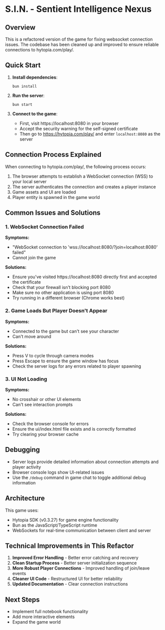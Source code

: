 # S.I.N. - Sentient Intelligence Nexus

## Overview

This is a refactored version of the game for fixing websocket connection issues. The codebase has been cleaned up and improved to ensure reliable connections to hytopia.com/play/.

## Quick Start

1. **Install dependencies**:
   ```
   bun install
   ```

2. **Run the server**:
   ```
   bun start
   ```

3. **Connect to the game**:
   - First, visit https://localhost:8080 in your browser
   - Accept the security warning for the self-signed certificate
   - Then go to https://hytopia.com/play/ and enter `localhost:8080` as the server

## Connection Process Explained

When connecting to hytopia.com/play/, the following process occurs:

1. The browser attempts to establish a WebSocket connection (WSS) to your local server
2. The server authenticates the connection and creates a player instance
3. Game assets and UI are loaded
4. Player entity is spawned in the game world

## Common Issues and Solutions

### 1. WebSocket Connection Failed

**Symptoms:** 
- "WebSocket connection to 'wss://localhost:8080/?join=localhost:8080' failed"
- Cannot join the game

**Solutions:**
- Ensure you've visited https://localhost:8080 directly first and accepted the certificate
- Check that your firewall isn't blocking port 8080
- Make sure no other application is using port 8080
- Try running in a different browser (Chrome works best)

### 2. Game Loads But Player Doesn't Appear

**Symptoms:** 
- Connected to the game but can't see your character
- Can't move around

**Solutions:**
- Press V to cycle through camera modes
- Press Escape to ensure the game window has focus
- Check the server logs for any errors related to player spawning

### 3. UI Not Loading

**Symptoms:**
- No crosshair or other UI elements
- Can't see interaction prompts

**Solutions:**
- Check the browser console for errors
- Ensure the ui/index.html file exists and is correctly formatted
- Try clearing your browser cache

## Debugging

- Server logs provide detailed information about connection attempts and player activity
- Browser console logs show UI-related issues
- Use the `/debug` command in game chat to toggle additional debug information

## Architecture

This game uses:
- Hytopia SDK (v0.3.27) for game engine functionality
- Bun as the JavaScript/TypeScript runtime
- WebSockets for real-time communication between client and server

## Technical Improvements in This Refactor

1. **Improved Error Handling** - Better error catching and recovery
2. **Clean Startup Process** - Better server initialization sequence
3. **More Robust Player Connections** - Improved handling of join/leave events
4. **Cleaner UI Code** - Restructured UI for better reliability
5. **Updated Documentation** - Clear connection instructions

## Next Steps

- Implement full notebook functionality
- Add more interactive elements
- Expand the game world
